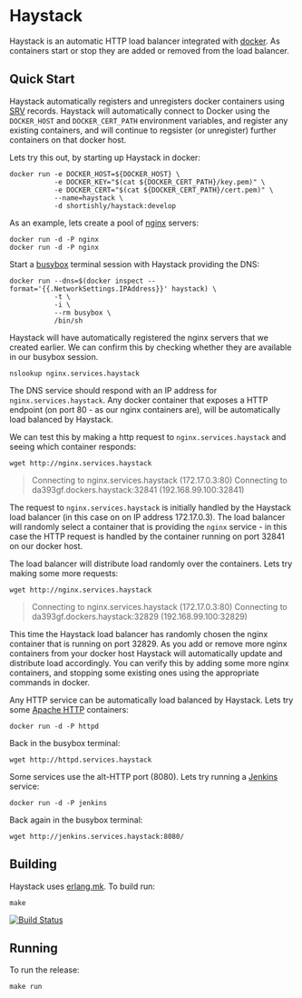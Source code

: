 # Haystack

Haystack is an automatic HTTP load balancer integrated with
[docker](https://www.docker.com). As containers start or stop they
are added or removed from the load balancer.

## Quick Start

Haystack automatically registers and unregisters docker containers
using [SRV](https://en.wikipedia.org/wiki/SRV_record)
records. Haystack will automatically connect to Docker using the
`DOCKER_HOST` and `DOCKER_CERT_PATH` environment variables, and
register any existing containers, and will continue to regsister (or
unregister) further containers on that docker host.

Lets try this out, by starting up Haystack in docker:

```shell
docker run -e DOCKER_HOST=${DOCKER_HOST} \
           -e DOCKER_KEY="$(cat ${DOCKER_CERT_PATH}/key.pem)" \
           -e DOCKER_CERT="$(cat ${DOCKER_CERT_PATH}/cert.pem)" \
           --name=haystack \
           -d shortishly/haystack:develop
```

As an example, lets create a pool of [nginx](https://www.nginx.com) servers:

```shell
docker run -d -P nginx
docker run -d -P nginx
```

Start a [busybox](https://www.busybox.net) terminal session with
Haystack providing the DNS:

```shell
docker run --dns=$(docker inspect --format='{{.NetworkSettings.IPAddress}}' haystack) \
           -t \
           -i \
           --rm busybox \
           /bin/sh
```

Haystack will have automatically registered the nginx servers that we
created earlier. We can confirm this by checking whether they are
available in our busybox session.

```shell
nslookup nginx.services.haystack
```

The DNS service should respond with an IP address for
`nginx.services.haystack`. Any docker container that exposes a HTTP
endpoint (on port 80 - as our nginx containers are), will be
automatically load balanced by Haystack.

We can test this by making a http request to `nginx.services.haystack`
and seeing which container responds:

```shell
wget http://nginx.services.haystack
```

> Connecting to nginx.services.haystack (172.17.0.3:80)
> Connecting to da393gf.dockers.haystack:32841 (192.168.99.100:32841)

The request to `nginx.services.haystack` is initially handled by the
Haystack load balancer (in this case on on IP address 172.17.0.3). The
load balancer will randomly select a container that is providing the
`nginx` service - in this case the HTTP request is handled by the
container running on port 32841 on our docker host.

The load balancer will distribute load randomly over the
containers. Lets try making some more requests:

```shell
wget http://nginx.services.haystack
```

> Connecting to nginx.services.haystack (172.17.0.3:80)
> Connecting to da393gf.dockers.haystack:32829 (192.168.99.100:32829)

This time the Haystack load balancer has randomly chosen the nginx
container that is running on port 32829. As you add or remove more
nginx containers from your docker host Haystack will automatically
update and distribute load accordingly. You can verify this by adding
some more nginx containers, and stopping some existing ones using the
appropriate commands in docker.

Any HTTP service can be automatically load balanced by Haystack. Lets
try some [Apache HTTP](https://hub.docker.com/_/httpd/) containers:

```shell
docker run -d -P httpd
```

Back in the busybox terminal:

```shell
wget http://httpd.services.haystack
```

Some services use the alt-HTTP port (8080). Lets try running a
[Jenkins](https://hub.docker.com/_/jenkins/) service:

```shell
docker run -d -P jenkins
```

Back again in the busybox terminal:

```shell
wget http://jenkins.services.haystack:8080/
```


## Building

Haystack uses [erlang.mk](https://github.com/ninenines/erlang.mk). To build run:

```
make
```

[![Build Status](https://travis-ci.org/shortishly/haystack.svg)](https://travis-ci.org/shortishly/haystack)

## Running

To run the release:

```
make run
```
